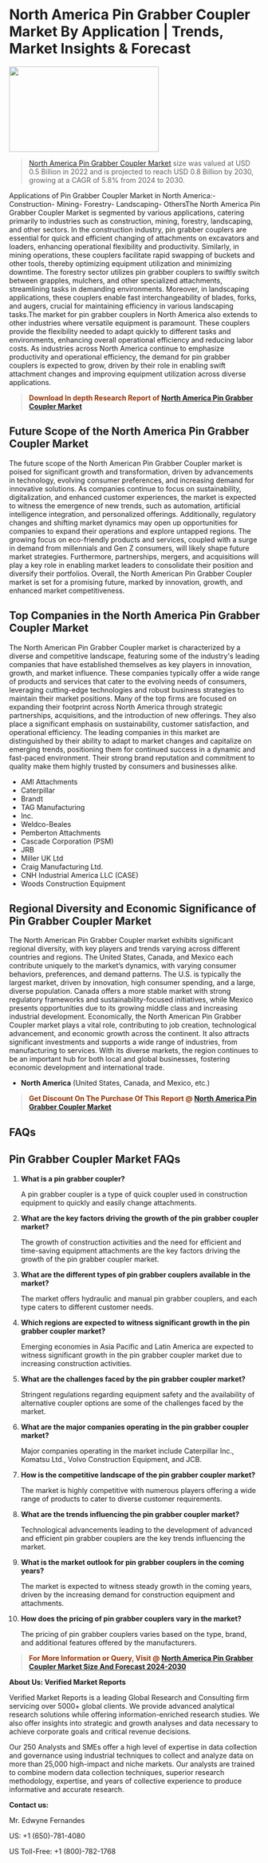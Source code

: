 <p><h1>North America Pin Grabber Coupler Market By Application | Trends, Market Insights & Forecast</h1><p><img class="aligncenter size-medium wp-image-105565" src="https://ffe5etoiles.com/wp-content/uploads/2025/01/MST7-300x171.png" alt="" width="300" height="171" /></p><blockquote><p><a href="https://www.verifiedmarketreports.com/download-sample/?rid=364118&utm_source=Github-NA&utm_medium=389" target="_blank">North America Pin Grabber Coupler Market</a> size was valued at USD 0.5 Billion in 2022 and is projected to reach USD 0.8 Billion by 2030, growing at a CAGR of 5.8% from 2024 to 2030.</p></blockquote>Applications of Pin Grabber Coupler Market in North America:- Construction- Mining- Forestry- Landscaping- OthersThe North America Pin Grabber Coupler Market is segmented by various applications, catering primarily to industries such as construction, mining, forestry, landscaping, and other sectors. In the construction industry, pin grabber couplers are essential for quick and efficient changing of attachments on excavators and loaders, enhancing operational flexibility and productivity. Similarly, in mining operations, these couplers facilitate rapid swapping of buckets and other tools, thereby optimizing equipment utilization and minimizing downtime. The forestry sector utilizes pin grabber couplers to swiftly switch between grapples, mulchers, and other specialized attachments, streamlining tasks in demanding environments. Moreover, in landscaping applications, these couplers enable fast interchangeability of blades, forks, and augers, crucial for maintaining efficiency in various landscaping tasks.The market for pin grabber couplers in North America also extends to other industries where versatile equipment is paramount. These couplers provide the flexibility needed to adapt quickly to different tasks and environments, enhancing overall operational efficiency and reducing labor costs. As industries across North America continue to emphasize productivity and operational efficiency, the demand for pin grabber couplers is expected to grow, driven by their role in enabling swift attachment changes and improving equipment utilization across diverse applications.</p><blockquote><p><span style="color: #993300;"><strong>Download In depth Research Report of <a href="https://www.verifiedmarketreports.com/download-sample/?rid=364118&utm_source=Github-NA&utm_medium=389">North America Pin Grabber Coupler Market</a></strong></span></p></blockquote><h2>Future Scope of the North America Pin Grabber Coupler Market</h2><p>The future scope of the North American Pin Grabber Coupler market is poised for significant growth and transformation, driven by advancements in technology, evolving consumer preferences, and increasing demand for innovative solutions. As companies continue to focus on sustainability, digitalization, and enhanced customer experiences, the market is expected to witness the emergence of new trends, such as automation, artificial intelligence integration, and personalized offerings. Additionally, regulatory changes and shifting market dynamics may open up opportunities for companies to expand their operations and explore untapped regions. The growing focus on eco-friendly products and services, coupled with a surge in demand from millennials and Gen Z consumers, will likely shape future market strategies. Furthermore, partnerships, mergers, and acquisitions will play a key role in enabling market leaders to consolidate their position and diversify their portfolios. Overall, the North American Pin Grabber Coupler market is set for a promising future, marked by innovation, growth, and enhanced market competitiveness.</p><h2>Top Companies in the North America Pin Grabber Coupler Market</h2><p>The North American Pin Grabber Coupler market is characterized by a diverse and competitive landscape, featuring some of the industry's leading companies that have established themselves as key players in innovation, growth, and market influence. These companies typically offer a wide range of products and services that cater to the evolving needs of consumers, leveraging cutting-edge technologies and robust business strategies to maintain their market positions. Many of the top firms are focused on expanding their footprint across North America through strategic partnerships, acquisitions, and the introduction of new offerings. They also place a significant emphasis on sustainability, customer satisfaction, and operational efficiency. The leading companies in this market are distinguished by their ability to adapt to market changes and capitalize on emerging trends, positioning them for continued success in a dynamic and fast-paced environment. Their strong brand reputation and commitment to quality make them highly trusted by consumers and businesses alike.</p><p><ul><li>AMI Attachments </li><li> Caterpillar </li><li> Brandt </li><li> TAG Manufacturing </li><li> Inc. </li><li> Weldco-Beales </li><li> Pemberton Attachments </li><li> Cascade Corporation (PSM) </li><li> JRB </li><li> Miller UK Ltd </li><li> Craig Manufacturing Ltd. </li><li> CNH Industrial America LLC (CASE) </li><li> Woods Construction Equipment</li></ul></p><h2>Regional Diversity and Economic Significance of Pin Grabber Coupler Market</h2><p>The North American Pin Grabber Coupler market exhibits significant regional diversity, with key players and trends varying across different countries and regions. The United States, Canada, and Mexico each contribute uniquely to the market’s dynamics, with varying consumer behaviors, preferences, and demand patterns. The U.S. is typically the largest market, driven by innovation, high consumer spending, and a large, diverse population. Canada offers a more stable market with strong regulatory frameworks and sustainability-focused initiatives, while Mexico presents opportunities due to its growing middle class and increasing industrial development. Economically, the North American Pin Grabber Coupler market plays a vital role, contributing to job creation, technological advancement, and economic growth across the continent. It also attracts significant investments and supports a wide range of industries, from manufacturing to services. With its diverse markets, the region continues to be an important hub for both local and global businesses, fostering economic development and international trade.</p><ul> <li><strong>North America</strong> (United States, Canada, and Mexico, etc.)</li></ul><blockquote><p><span style="color: #993300;"><strong>Get Discount On The Purchase Of This Report @ <a href="https://www.verifiedmarketreports.com/ask-for-discount/?rid=364118&utm_source=Github-NA&utm_medium=389">North America Pin Grabber Coupler Market</a></strong></span></p></blockquote><h2>FAQs</h2><p> <h2>Pin Grabber Coupler Market FAQs</h1> <ol> <li> <strong>What is a pin grabber coupler?</div><div></strong> <p>A pin grabber coupler is a type of quick coupler used in construction equipment to quickly and easily change attachments.</p> </li> <li> <strong>What are the key factors driving the growth of the pin grabber coupler market?</div><div></strong> <p>The growth of construction activities and the need for efficient and time-saving equipment attachments are the key factors driving the growth of the pin grabber coupler market.</p> </li> <li> <strong>What are the different types of pin grabber couplers available in the market?</div><div></strong> <p>The market offers hydraulic and manual pin grabber couplers, and each type caters to different customer needs.</p> </li> <li> <strong>Which regions are expected to witness significant growth in the pin grabber coupler market?</div><div></strong> <p>Emerging economies in Asia Pacific and Latin America are expected to witness significant growth in the pin grabber coupler market due to increasing construction activities.</p> </li> <li> <strong>What are the challenges faced by the pin grabber coupler market?</div><div></strong> <p>Stringent regulations regarding equipment safety and the availability of alternative coupler options are some of the challenges faced by the market.</p> </li> <li> <strong>What are the major companies operating in the pin grabber coupler market?</div><div></strong> <p>Major companies operating in the market include Caterpillar Inc., Komatsu Ltd., Volvo Construction Equipment, and JCB.</p> </li> <li> <strong>How is the competitive landscape of the pin grabber coupler market?</div><div></strong> <p>The market is highly competitive with numerous players offering a wide range of products to cater to diverse customer requirements.</p> </li> <li> <strong>What are the trends influencing the pin grabber coupler market?</div><div></strong> <p>Technological advancements leading to the development of advanced and efficient pin grabber couplers are the key trends influencing the market.</p> </li> <li> <strong>What is the market outlook for pin grabber couplers in the coming years?</div><div></strong> <p>The market is expected to witness steady growth in the coming years, driven by the increasing demand for construction equipment and attachments.</p> </li> <li> <strong>How does the pricing of pin grabber couplers vary in the market?</div><div></strong> <p>The pricing of pin grabber couplers varies based on the type, brand, and additional features offered by the manufacturers.</p> </li> </ol> </body></HTML></p><blockquote><p><span style="color: #993300;"><strong>For More Information or Query, Visit @ <a href="https://www.verifiedmarketreports.com/product/pin-grabber-coupler-market/">North America Pin Grabber Coupler Market Size And Forecast 2024-2030</a></strong></span></p></blockquote><p><strong>About Us: Verified Market Reports</strong></p><p>Verified Market Reports is a leading Global Research and Consulting firm servicing over 5000+ global clients. We provide advanced analytical research solutions while offering information-enriched research studies. We also offer insights into strategic and growth analyses and data necessary to achieve corporate goals and critical revenue decisions.</p><p>Our 250 Analysts and SMEs offer a high level of expertise in data collection and governance using industrial techniques to collect and analyze data on more than 25,000 high-impact and niche markets. Our analysts are trained to combine modern data collection techniques, superior research methodology, expertise, and years of collective experience to produce informative and accurate research.</p><p><strong>Contact us:</strong></p><p>Mr. Edwyne Fernandes</p><p>US: +1 (650)-781-4080</p><p>US Toll-Free: +1 (800)-782-1768</p>

